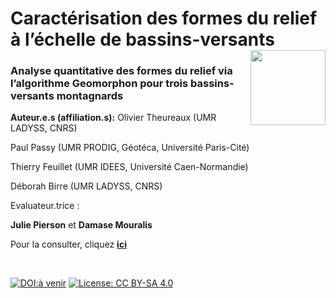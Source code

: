 # Caractérisation des formes du relief à l’échelle de bassins-versants [<img src="https://rzine.fr/img/Rzine_logo.png"  align="right" width="120"/>](http://rzine.fr/)
### Analyse quantitative des formes du relief via l’algorithme Geomorphon pour trois bassins-versants montagnards
**Auteur.e.s (affiliation.s):**
 Olivier Theureaux (UMR LADYSS, CNRS)

Paul Passy (UMR PRODIG, Géotéca, Université Paris-Cité)

Thierry Feuillet (UMR IDEES, Université Caen-Normandie)

Déborah Birre (UMR LADYSS, CNRS) 
<br/>  

Evaluateur.trice :

**Julie Pierson** et **Damase Mouralis**


Pour la consulter, cliquez [**ici**](https://rzine-reviews.github.io/fiche_rzine_geomorphon/)

<br/>  

[![DOI:à venir](https://zenodo.org/badge/DOI/10.48645/xxxx-xxxx.svg)](https://doi.org/10.48645/xxxx-xxxx)
[![License: CC BY-SA 4.0](https://img.shields.io/badge/License-CC%20BY--SA%204.0-lightgrey.svg)](http://creativecommons.org/licenses/by-sa/4.0/)
